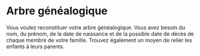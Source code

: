 # Arbre généalogique

Vous voulez reconstituer votre arbre généalogique. Vous avez besoin du nom, du prénom, de la date de naissance et de la possible date de décès de chaque membre de votre famille. Trouvez également un moyen de relier les enfants à leurs parents.
